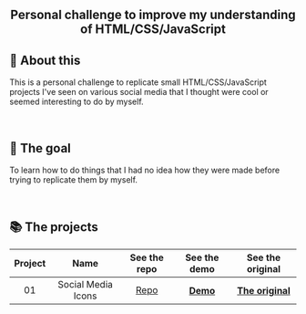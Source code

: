 <h2 align="center"> Personal challenge to improve my understanding of HTML/CSS/JavaScript<h2>

## 🔖 About this

This is a personal challenge to replicate small HTML/CSS/JavaScript projects I've seen on various social media that
I thought were cool or seemed interesting to do by myself.

<br>

## 🎯 The goal

To learn how to do things that I had no idea how they were made before trying to replicate them by myself.
  
<br>

## 📚 The projects

<table>
  <thead>
    <tr>
      <th align="center">Project</th>
      <th>Name</th>
      <th>See the repo</th>
      <th>See the demo</th>
      <th>See the original</th>
    </tr>
  </thead>
  <tbody align="center">
    <tr>
      <td>01</td>
      <td>Social Media Icons</td>
      <td><a href="https://github.com/Rekuiem84/social-media-icons/">Repo</a></td>
      <th><a href="https://rekuiem84.github.io/social-media-icons/">Demo</a></th>
      <th><a href="https://github.com/Nahuel61920/50-Proyectos-en-50-dias/tree/main/14%20Claymorphism%20icon">The original</a></th>
    </tr>
    <!-- <tr>
  <td>02</td>
  <td>Social Media Icons</td>
  <td><a href="https://github.com/Rekuiem84/social-media-icons/">Repo</a></td>
  <th><a href="https://rekuiem84.github.io/social-media-icons/">Demo</a></th>
</tr> -->
  </tbody>
</table>
